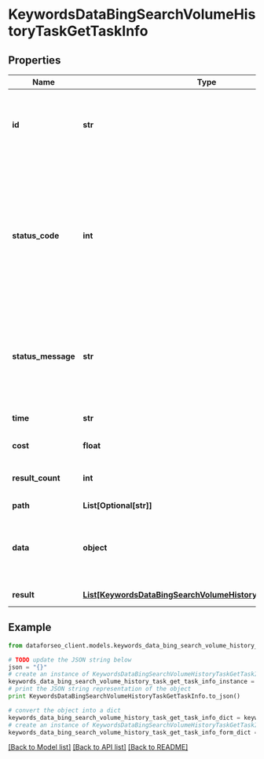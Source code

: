 # KeywordsDataBingSearchVolumeHistoryTaskGetTaskInfo


## Properties

Name | Type | Description | Notes
------------ | ------------- | ------------- | -------------
**id** | **str** | task identifier unique task identifier in our system in the UUID format | [optional] 
**status_code** | **int** | status code of the task generated by DataForSEO, can be within the following range: 10000-60000 you can find the full list of the response codes here | [optional] 
**status_message** | **str** | informational message of the task you can find the full list of general informational messages here | [optional] 
**time** | **str** | execution time, seconds | [optional] 
**cost** | **float** | total tasks cost, USD | [optional] 
**result_count** | **int** | number of elements in the result array | [optional] 
**path** | **List[Optional[str]]** | URL path | [optional] 
**data** | **object** | contains the same parameters that you specified in the POST request | [optional] 
**result** | [**List[KeywordsDataBingSearchVolumeHistoryTaskGetResultInfo]**](KeywordsDataBingSearchVolumeHistoryTaskGetResultInfo.md) | array of results | [optional] 

## Example

```python
from dataforseo_client.models.keywords_data_bing_search_volume_history_task_get_task_info import KeywordsDataBingSearchVolumeHistoryTaskGetTaskInfo

# TODO update the JSON string below
json = "{}"
# create an instance of KeywordsDataBingSearchVolumeHistoryTaskGetTaskInfo from a JSON string
keywords_data_bing_search_volume_history_task_get_task_info_instance = KeywordsDataBingSearchVolumeHistoryTaskGetTaskInfo.from_json(json)
# print the JSON string representation of the object
print KeywordsDataBingSearchVolumeHistoryTaskGetTaskInfo.to_json()

# convert the object into a dict
keywords_data_bing_search_volume_history_task_get_task_info_dict = keywords_data_bing_search_volume_history_task_get_task_info_instance.to_dict()
# create an instance of KeywordsDataBingSearchVolumeHistoryTaskGetTaskInfo from a dict
keywords_data_bing_search_volume_history_task_get_task_info_form_dict = keywords_data_bing_search_volume_history_task_get_task_info.from_dict(keywords_data_bing_search_volume_history_task_get_task_info_dict)
```
[[Back to Model list]](../README.md#documentation-for-models) [[Back to API list]](../README.md#documentation-for-api-endpoints) [[Back to README]](../README.md)


